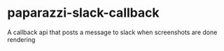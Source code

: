 # paparazzi-slack-callback
A callback api that posts a message to slack when screenshots are done rendering
